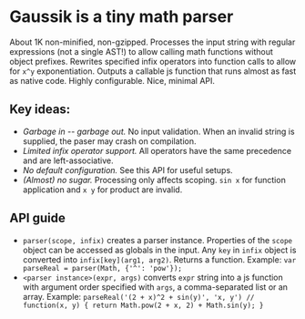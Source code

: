 # Gaussik is a tiny math parser

About 1K non-minified, non-gzipped. Processes the input string with regular expressions (not a single AST!) to allow calling math functions without object prefixes. Rewrites specified infix operators into function calls to allow for `x^y` exponentiation. Outputs a callable js function that runs almost as fast as native code. Highly configurable. Nice, minimal API.

## Key ideas:

- _Garbage in -- garbage out._ No input validation. When an invalid string is supplied, the paser may crash on compilation.
- _Limited infix operator support._ All operators have the same precedence and are left-associative.
- _No default configuration._ See this API for useful setups.
- _(Almost) no sugar._ Processing only affects scoping. `sin x` for function application and `x y` for product are invalid.

## API guide

- `parser(scope, infix)` creates a parser instance. Properties of the `scope` object can be accessed as globals in the input. Any `key` in `infix` object is converted into `infix[key](arg1, arg2)`. Returns a function. Example: `var parseReal = parser(Math, {'^': 'pow'});`
- `<parser instance>(expr, args)` converts `expr` string into a js function with argument order specified with `args`, a comma-separated list or an array. Example: `parseReal('(2 + x)^2 + sin(y)', 'x, y') // function(x, y) { return Math.pow(2 + x, 2) + Math.sin(y); }`
